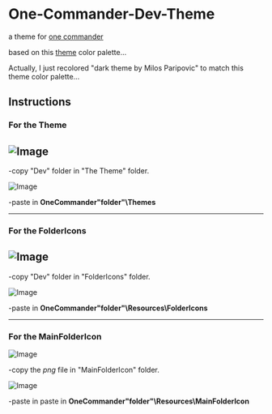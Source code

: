 # One-Commander-Dev-Theme

a theme for [one commander](http://www.onecommander.com)
 
 based on this [theme](https://www.deviantart.com/kdr3w/art/Dev-825722799) color palette...
 
 Actually, I just recolored "dark theme by Milos Paripovic" to match this theme color palette...
 
 
## Instructions


### For the Theme

![Image](https://i.imgur.com/5VP5hJo.png)
---
-copy "Dev" folder in "The Theme" folder.

![Image](https://i.imgur.com/tkPbjQz.png)

-paste in **OneCommander"folder"\Themes**

---
### For the FolderIcons

![Image](https://i.imgur.com/pEf0mLU.png)
---
-copy "Dev" folder in "FolderIcons" folder.

![Image](https://i.imgur.com/bSJOqKM.png)

-paste in **OneCommander"folder"\Resources\FolderIcons**

---
### For the MainFolderIcon

![Image](https://i.imgur.com/orGeXwL.png)

-copy the *png* file in "MainFolderIcon" folder.

![Image](https://i.imgur.com/bw8mKpT.png)

-paste in paste in **OneCommander"folder"\Resources\MainFolderIcon**


